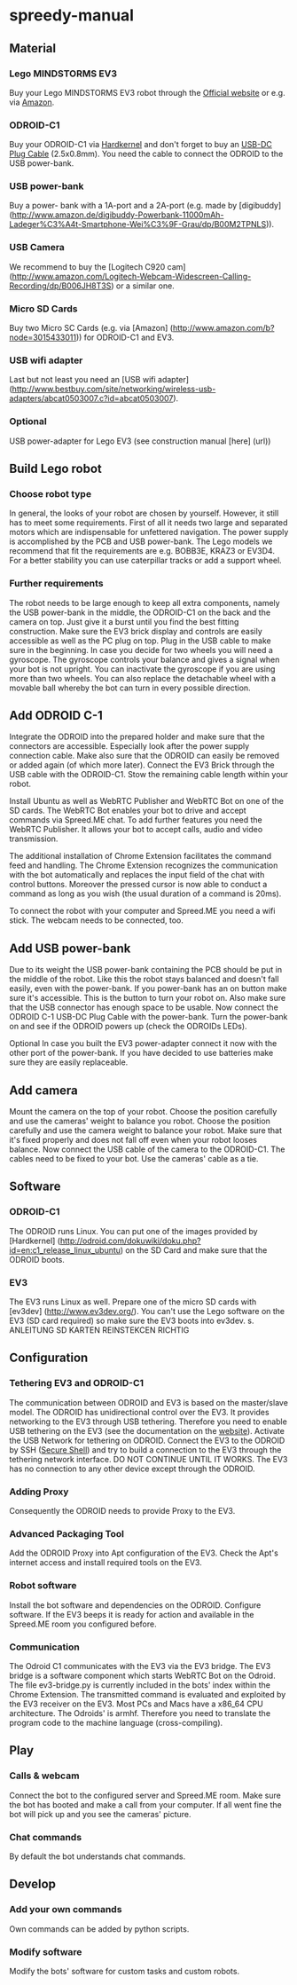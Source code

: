 # spreedy-manual
## Material

### Lego MINDSTORMS EV3 

Buy your Lego MINDSTORMS EV3 robot through the [Official website](http://shop.lego.com/en-DE/LEGO-MINDSTORMS-EV3-31313) or e.g. via [Amazon](http://www.amazon.com/LEGO-6029291-Mindstorms-EV3-31313/dp/B00CWER3XY).

### ODROID-C1 

Buy your ODROID-C1 via [Hardkernel](http://www.hardkernel.com/main/products/prdt_info.php) and don't forget to buy an [USB-DC Plug Cable](http://www.hardkernel.com/main/products/prdt_info.php?g_code=G141637559827) (2.5x0.8mm). You need the cable to connect the ODROID to the USB power-bank. 

### USB power-bank

Buy a power- bank with a 1A-port and a 2A-port (e.g. made by [digibuddy] (http://www.amazon.de/digibuddy-Powerbank-11000mAh-Ladeger%C3%A4t-Smartphone-Wei%C3%9F-Grau/dp/B00M2TPNLS)).

### USB Camera

We recommend to buy the [Logitech C920 cam] (http://www.amazon.com/Logitech-Webcam-Widescreen-Calling-Recording/dp/B006JH8T3S) or a similar one. 

### Micro SD Cards

Buy two Micro SC Cards (e.g. via [Amazon] (http://www.amazon.com/b?node=3015433011)) for ODROID-C1 and EV3.

### USB wifi adapter

Last but not least you need an [USB wifi adapter] 
(http://www.bestbuy.com/site/networking/wireless-usb-adapters/abcat0503007.c?id=abcat0503007).

### Optional

USB power-adapter for Lego EV3 (see construction manual [here] (url))




## Build Lego robot

### Choose robot type

In general, the looks of your robot are chosen by yourself. However, it still has to meet some requirements. First of all it needs two large and separated motors which are indispensable for unfettered navigation. The power supply is accomplished by the PCB and USB power-bank.
The Lego models we recommend that fit the requirements are e.g. BOBB3E, KRAZ3 or EV3D4. For a better stability you can use caterpillar tracks or add a support wheel.

### Further requirements

The robot needs to be large enough to keep all extra components, namely the USB power-bank in the middle, the ODROID-C1 on the back and the camera on top. Just give it a burst until you find the best fitting construction. Make sure the EV3 brick display and controls are easily accessible as well as the PC plug on top. Plug in the USB cable to make sure in the beginning.
In case you decide for two wheels you will need a gyroscope. The gyroscope controls your balance and gives a signal when your bot is not upright. You can inactivate the gyroscope if you are using more than two wheels. 
You can also replace the detachable wheel with a movable ball whereby the bot can turn in every possible direction. 




## Add ODROID C-1

Integrate the ODROID into the prepared holder and make sure that the connectors are accessible. Especially look after the power supply connection cable. Make also sure that the ODROID can easily be removed or added again (of which more later). 
Connect the EV3 Brick through the USB cable with the ODROID-C1. Stow the remaining cable length within your robot. 

Install Ubuntu as well as WebRTC Publisher and WebRTC Bot on one of the SD cards.
The WebRTC Bot enables your bot to drive and accept commands via Spreed.ME chat. To add further features you need the WebRTC Publisher. It allows your bot to accept calls, audio and video transmission.

The additional installation of Chrome Extension facilitates the command feed and handling. The Chrome Extension recognizes the communication with the bot automatically and replaces the input field of the chat with control buttons. Moreover the pressed cursor is now able to conduct a command as long as you wish (the usual duration of a command is 20ms). 

To connect the robot with your computer and Spreed.ME you need a wifi stick. The webcam needs to be connected, too.




## Add USB power-bank

Due to its weight the USB power-bank containing the PCB should be put in the middle of the robot. Like this the robot stays balanced and doesn't fall easily, even with the power-bank. If you power-bank has an on button make sure it's accessible. This is the button to turn your robot on. Also make sure that the USB connector has enough space to be usable.
Now connect the ODROID C-1 USB-DC Plug Cable with the power-bank. Turn the power-bank on and see if the ODROID powers up (check the ODROIDs LEDs). 

Optional
In case you built the EV3 power-adapter connect it now with the other port of the power-bank. If you have decided to use batteries make sure they are easily replaceable. 




## Add camera

Mount the camera on the top of your robot. Choose the position carefully and use the cameras' weight to balance you robot. Choose the position carefully and use the camera weight to balance your robot. Make sure that it's fixed properly and does not fall off even when your robot looses balance. 
Now connect the USB cable of the camera to the ODROID-C1. The cables need to be fixed to your bot. Use the cameras' cable as a tie. 




## Software

### ODROID-C1

The ODROID runs Linux. You can put one of the images provided by [Hardkernel] (http://odroid.com/dokuwiki/doku.php?id=en:c1_release_linux_ubuntu) on the SD Card and make sure that the ODROID boots.

### EV3

The EV3 runs Linux as well. Prepare one of the micro SD cards with [ev3dev] (http://www.ev3dev.org/). You can't use the Lego software on the EV3 (SD card required) so make sure the EV3 boots into ev3dev. s. ANLEITUNG SD KARTEN REINSTEKCEN RICHTIG




## Configuration

### Tethering EV3 and ODROID-C1

The communication between ODROID and EV3 is based on the master/slave model. The ODROID has unidirectional control over the EV3. It provides networking to the EV3 through USB tethering. Therefore you need to enable USB tethering on the EV3 (see the documentation on the [website](http://www.ev3dev.org/docs/tutorials/using-bluetooth-tethering/)). Activate the USB Network for tethering on ODROID. Connect the EV3 to the ODROID by SSH ([Secure Shell](http://en.wikipedia.org/wiki/Secure_Shell)) and try to build a connection to the EV3 through the tethering network interface.
DO NOT CONTINUE UNTIL IT WORKS. The EV3 has no connection to any other device except through the ODROID.  

### Adding Proxy

Consequently the ODROID needs to provide Proxy to the EV3. 

### Advanced Packaging Tool

Add the ODROID Proxy into Apt configuration of the EV3. Check the Apt's internet access and install required tools on the EV3.

### Robot software

Install the bot software and dependencies on the ODROID.
Configure software. If the EV3 beeps it is ready for action and available in the Spreed.ME room you configured before.

### Communication

The Odroid C1 communicates with the EV3 via the EV3 bridge. The EV3 bridge is a software component which starts WebRTC Bot on the Odroid. The file ev3-bridge.py is currently included in the bots' index within the Chrome Extension. The transmitted command is evaluated and exploited by the EV3 receiver on the EV3. 
Most PCs and Macs have a x86_64 CPU architecture. The Odroids' is armhf. Therefore you need to translate the program code to the machine language (cross-compiling).




## Play

### Calls & webcam

Connect the bot to the configured server and Spreed.ME room. Make sure the bot has booted and make a call from your computer. If all went fine the bot will pick up and you see the cameras' picture. 

### Chat commands

By default the bot understands chat commands.




## Develop

### Add your own commands

Own commands can be added by python scripts.

### Modify software

Modify the bots' software for custom tasks and custom robots.
